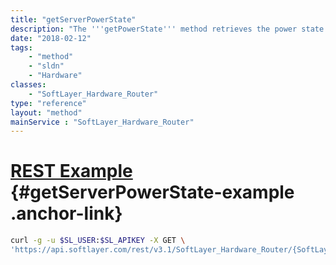 ```yaml
---
title: "getServerPowerState"
description: "The '''getPowerState''' method retrieves the power state for the selected server. The server's power status is retrieved from its remote management card. This method returns 'on', for a server that has been powered on, or 'off' for servers powered off. "
date: "2018-02-12"
tags:
    - "method"
    - "sldn"
    - "Hardware"
classes:
    - "SoftLayer_Hardware_Router"
type: "reference"
layout: "method"
mainService : "SoftLayer_Hardware_Router"
---
```


# [REST Example](#getServerPowerState-example) <a href="/article/rest/"><i class="fas fa-question"></i></a> {#getServerPowerState-example .anchor-link} 
```bash
curl -g -u $SL_USER:$SL_APIKEY -X GET \
'https://api.softlayer.com/rest/v3.1/SoftLayer_Hardware_Router/{SoftLayer_Hardware_RouterID}/getServerPowerState'
```
